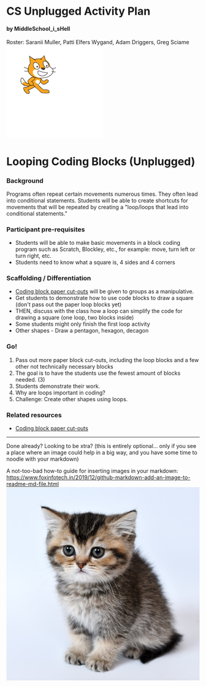 # CS Unplugged Activity Plan
#### by MiddleSchool_i_sHell
Roster: Saranii Muller, Patti Elfers Wygand, Adam Driggers, Greg Sciame
![Draw a Square](square.gif)


# Looping Coding Blocks (Unplugged)

### Background
Programs often repeat certain movements numerous times. They often lead into conditional statements. Students will be able to create shortcuts for movements that will be repeated by creating a "loop/loops that lead into conditional statements."

### Participant pre-requisites
* Students will be able to make basic movements in a block coding program such as Scratch, Blockley, etc., for example: move, turn left or turn right, etc.
* Students need to know what a square is, 4 sides and 4 corners
  
### Scaffolding / Differentiation 
* [Coding block paper cut-outs](https://docs.google.com/presentation/d/1p8k-hpccm8BWcgpZ7JqmdsOWMrmxzUH9Afcr-bM48i0/edit#slide=id.p) will be given to groups as a manipulative.
* Get students to demonstrate how to use code blocks to draw a square (don't pass out the paper loop blocks yet)
* THEN, discuss with the class how a loop can simplify the code for drawing a square (one loop, two blocks inside)
* Some students might only finish the first loop activity
* Other shapes - Draw a pentagon, hexagon, decagon

### Go!
1. Pass out more paper block cut-outs, including the loop blocks and a few other not technically necessary blocks
1. The goal is to have the students use the fewest amount of blocks needed.  (3)  
1. Students demonstrate their work.
1.  Why are loops important in coding?
2.  Challenge:  Create other shapes using loops.
   

### Related resources
* [Coding block paper cut-outs](https://docs.google.com/presentation/d/1p8k-hpccm8BWcgpZ7JqmdsOWMrmxzUH9Afcr-bM48i0/edit#slide=id.p)
  
* * *

Done already? Looking to be xtra? (this is entirely optional... only if you see a place where an image could help in a big way, and you have some time to noodle with your markdown)

A not-too-bad how-to guide for inserting images in your markdown: https://www.foxinfotech.in/2019/12/github-markdown-add-an-image-to-readme-md-file.html
![kitten](kitten.jpeg)
